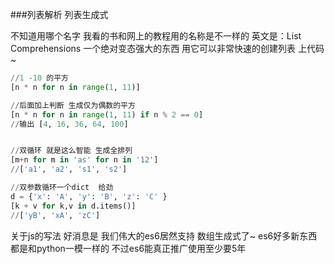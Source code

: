 ###列表解析 列表生成式

不知道用哪个名字 我看的书和网上的教程用的名称是不一样的 英文是：List Comprehensions
一个绝对变态强大的东西 用它可以非常快速的创建列表
上代码~

```python
//1 -10 的平方
[n * n for n in range(1, 11)]

//后面加上判断 生成仅为偶数的平方
[n * n for n in range(1, 11) if n % 2 == 0]
//输出 [4, 16, 36, 64, 100]


//双循环 就是这么智能 生成全排列
[m+n for m in 'as' for n in '12']
//['a1', 'a2', 's1', 's2']

//双参数循环一个dict  给劲
d = {'x': 'A', 'y': 'B', 'z': 'C' }
[k + v for k,v in d.items()]
//['yB', 'xA', 'zC']
```

关于js的写法 好消息是 我们伟大的es6居然支持 数组生成式了~ es6好多新东西都是和python一模一样的 不过es6能真正推广使用至少要5年


